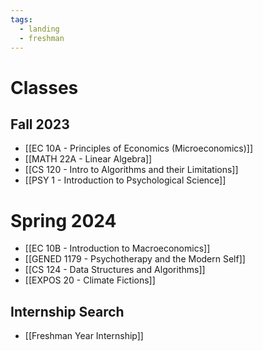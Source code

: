 ```yaml
---
tags:
  - landing
  - freshman
---
```


# Classes
## Fall 2023
- [[EC 10A - Principles of Economics (Microeconomics)]]
- [[MATH 22A - Linear Algebra]]
- [[CS 120 - Intro to Algorithms and their Limitations]]
- [[PSY 1 - Introduction to Psychological Science]]
# Spring 2024
- [[EC 10B - Introduction to Macroeconomics]]
- [[GENED 1179 - Psychotherapy and the Modern Self]]
- [[CS 124 - Data Structures and Algorithms]]
- [[EXPOS 20 - Climate Fictions]]
## Internship Search
- [[Freshman Year Internship]]
